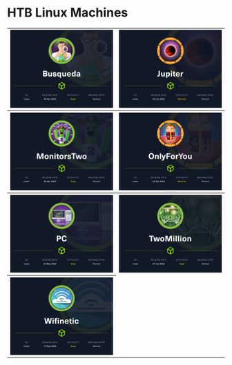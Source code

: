 # HTB Linux Machines

<table>
    <tr>
    <th style="text-align:center"><a href="Busqueda.md"><img src="Images/Busqueda/Busqueda.png" alt=""/></a></th>
    <th style="text-align:center"><a href="Jupiter.md"><img src="Images/Jupiter/Jupiter.png" alt=""/></a></th>
    </tr>
    <tr>
    <th style="text-align:center"><a href="MonitorsTwo.md"><img src="Images/MonitorsTwo/MonitorsTwo.png" alt=""/></a></th>
    <th style="text-align:center"><a href="onlyforyou.md"><img src="Images/OnlyForYou/OnlyForYou.png" alt=""/></a></th>
    </tr>
    <tr>
    <th style="text-align:center"><a href="PC.md"><img src="Images/PC/PC.png" alt=""/></a></th>
    <th style="text-align:center"><a href="TwoMillion.md"><img src="Images/TwoMillion/TwoMillion.png" alt=""/></a></th>
    </tr>
    <tr>
    <th style="text-align:center"><a href="Wifinetic.md"><img src="Images/Wifinetic/Wifinetic.png" alt=""/></a></th>
    </tr>
</table>